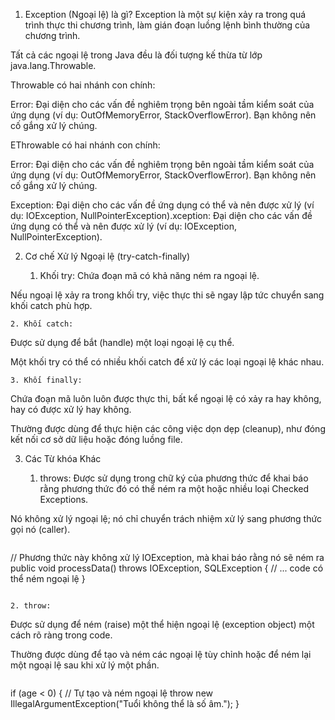 1. Exception (Ngoại lệ) là gì?
Exception là một sự kiện xảy ra trong quá trình thực thi chương trình, làm gián đoạn luồng lệnh bình thường của chương trình.


Tất cả các ngoại lệ trong Java đều là đối tượng kế thừa từ lớp java.lang.Throwable.


Throwable có hai nhánh con chính:

Error: Đại diện cho các vấn đề nghiêm trọng bên ngoài tầm kiểm soát của ứng dụng (ví dụ: OutOfMemoryError, StackOverflowError). Bạn không nên cố gắng xử lý chúng.

EThrowable có hai nhánh con chính:

Error: Đại diện cho các vấn đề nghiêm trọng bên ngoài tầm kiểm soát của ứng dụng (ví dụ: OutOfMemoryError, StackOverflowError). Bạn không nên cố gắng xử lý chúng.

Exception: Đại diện cho các vấn đề ứng dụng có thể và nên được xử lý (ví dụ: IOException, NullPointerException).xception: Đại diện cho các vấn đề ứng dụng có thể và nên được xử lý (ví dụ: IOException, NullPointerException).


2. Cơ chế Xử lý Ngoại lệ (try-catch-finally)

      1. Khối try:
Chứa đoạn mã có khả năng ném ra ngoại lệ.

Nếu ngoại lệ xảy ra trong khối try, việc thực thi sẽ ngay lập tức chuyển sang khối catch phù hợp.

    2. Khối catch:
Được sử dụng để bắt (handle) một loại ngoại lệ cụ thể.

Một khối try có thể có nhiều khối catch để xử lý các loại ngoại lệ khác nhau.

    3. Khối finally:
Chứa đoạn mã luôn luôn được thực thi, bất kể ngoại lệ có xảy ra hay không, hay có được xử lý hay không.

Thường được dùng để thực hiện các công việc dọn dẹp (cleanup), như đóng kết nối cơ sở dữ liệu hoặc đóng luồng file.

3. Các Từ khóa Khác

    1. throws:
Được sử dụng trong chữ ký của phương thức để khai báo rằng phương thức đó có thể ném ra một hoặc nhiều loại Checked Exceptions.

Nó không xử lý ngoại lệ; nó chỉ chuyển trách nhiệm xử lý sang phương thức gọi nó (caller).

```java 
```
// Phương thức này không xử lý IOException, mà khai báo rằng nó sẽ ném ra
public void processData() throws IOException, SQLException {
    // ... code có thể ném ngoại lệ
}
```
```

    2. throw:
Được sử dụng để ném (raise) một thể hiện ngoại lệ (exception object) một cách rõ ràng trong code.

Thường được dùng để tạo và ném các ngoại lệ tùy chỉnh hoặc để ném lại một ngoại lệ sau khi xử lý một phần.

```java 
```
if (age < 0) {
    // Tự tạo và ném ngoại lệ
    throw new IllegalArgumentException("Tuổi không thể là số âm.");
}
```
```
